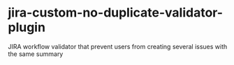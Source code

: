 jira-custom-no-duplicate-validator-plugin
=========================================

JIRA workflow validator that prevent users from creating several issues with the same summary